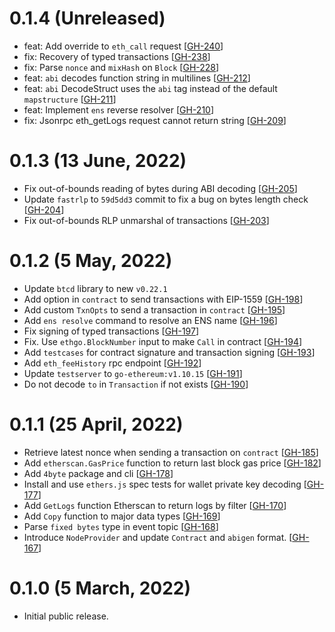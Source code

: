 # 0.1.4 (Unreleased)

- feat: Add override to `eth_call` request [[GH-240](https://github.com/ginharu/ethgo/issues/240)]
- fix: Recovery of typed transactions [[GH-238](https://github.com/ginharu/ethgo/issues/238)]
- fix: Parse `nonce` and `mixHash` on `Block` [[GH-228](https://github.com/ginharu/ethgo/issues/228)]
- feat: `abi` decodes function string in multilines [[GH-212](https://github.com/ginharu/ethgo/issues/212)]
- feat: `abi` DecodeStruct uses the `abi` tag instead of the default `mapstructure` [[GH-211](https://github.com/ginharu/ethgo/issues/211)]
- feat: Implement `ens` reverse resolver [[GH-210](https://github.com/ginharu/ethgo/issues/210)]
- fix: Jsonrpc eth_getLogs request cannot return string [[GH-209](https://github.com/ginharu/ethgo/issues/209)]

# 0.1.3 (13 June, 2022)

- Fix out-of-bounds reading of bytes during ABI decoding [[GH-205](https://github.com/ginharu/ethgo/issues/205)]
- Update `fastrlp` to `59d5dd3` commit to fix a bug on bytes length check [[GH-204](https://github.com/ginharu/ethgo/issues/204)]
- Fix out-of-bounds RLP unmarshal of transactions [[GH-203](https://github.com/ginharu/ethgo/issues/203)]

# 0.1.2 (5 May, 2022)

- Update `btcd` library to new `v0.22.1`
- Add option in `contract` to send transactions with EIP-1559 [[GH-198](https://github.com/ginharu/ethgo/issues/198)]
- Add custom `TxnOpts` to send a transaction in `contract` [[GH-195](https://github.com/ginharu/ethgo/issues/195)]
- Add `ens resolve` command to resolve an ENS name [[GH-196](https://github.com/ginharu/ethgo/issues/196)]
- Fix signing of typed transactions [[GH-197](https://github.com/ginharu/ethgo/issues/197)]
- Fix. Use `ethgo.BlockNumber` input to make `Call` in contract [[GH-194](https://github.com/ginharu/ethgo/issues/194)]
- Add `testcases` for contract signature and transaction signing [[GH-193](https://github.com/ginharu/ethgo/issues/193)]
- Add `eth_feeHistory` rpc endpoint [[GH-192](https://github.com/ginharu/ethgo/issues/192)]
- Update `testserver` to `go-ethereum:v1.10.15` [[GH-191](https://github.com/ginharu/ethgo/issues/191)]
- Do not decode `to` in `Transaction` if not exists [[GH-190](https://github.com/ginharu/ethgo/issues/190)]

# 0.1.1 (25 April, 2022)

- Retrieve latest nonce when sending a transaction on `contract` [[GH-185](https://github.com/ginharu/ethgo/issues/185)]
- Add `etherscan.GasPrice` function to return last block gas price [[GH-182](https://github.com/ginharu/ethgo/issues/182)]
- Add `4byte` package and cli [[GH-178](https://github.com/ginharu/ethgo/issues/178)]
- Install and use `ethers.js` spec tests for wallet private key decoding [[GH-177](https://github.com/ginharu/ethgo/issues/177)]
- Add `GetLogs` function Etherscan to return logs by filter [[GH-170](https://github.com/ginharu/ethgo/issues/170)]
- Add `Copy` function to major data types [[GH-169](https://github.com/ginharu/ethgo/issues/169)]
- Parse `fixed bytes` type in event topic [[GH-168](https://github.com/ginharu/ethgo/issues/168)]
- Introduce `NodeProvider` and update `Contract` and `abigen` format. [[GH-167](https://github.com/ginharu/ethgo/issues/167)]

# 0.1.0 (5 March, 2022)

- Initial public release.
